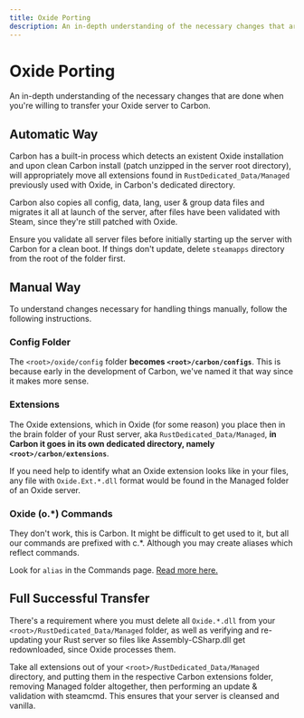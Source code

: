 ```yaml
---
title: Oxide Porting
description: An in-depth understanding of the necessary changes that are done when you're willing to transfer your Oxide server to Carbon.
---
```


# Oxide Porting

An in-depth understanding of the necessary changes that are done when you're willing to transfer your Oxide server to Carbon.

## Automatic Way
Carbon has a built-in process which detects an existent Oxide installation and upon clean Carbon install (patch unzipped in the server root directory), will appropriately move all extensions found in `RustDedicated_Data/Managed` previously used with Oxide, in Carbon's dedicated directory.

Carbon also copies all config, data, lang, user & group data files and migrates it all at launch of the server, after files have been validated with Steam, since they're still patched with Oxide.

Ensure you validate all server files before initially starting up the server with Carbon for a clean boot. If things don't update, delete `steamapps` directory from the root of the folder first.

## Manual Way
To understand changes necessary for handling things manually, follow the following instructions.

### Config Folder
The `<root>/oxide/config` folder **becomes `<root>/carbon/configs`**. This is because early in the development of Carbon, we've named it that way since it makes more sense.

### Extensions
The Oxide extensions, which in Oxide (for some reason) you place then in the brain folder of your Rust server, aka `RustDedicated_Data/Managed`, **in Carbon it goes in its own dedicated directory, namely `<root>/carbon/extensions`**. 

If you need help to identify what an Oxide extension looks like in your files, any file with `Oxide.Ext.*.dll` format would be found in the Managed folder of an Oxide server. 

### Oxide (o.*) Commands
They don't work, this is Carbon. It might be difficult to get used to it, but all our commands are prefixed with c.*. Although you may create aliases which reflect commands. 

Look for `alias` in the Commands page. [Read more here.](/Carbon.Documentation/references/commands)

## Full Successful Transfer
There's a requirement where you must delete all `Oxide.*.dll` from your `<root>/RustDedicated_Data/Managed` folder, as well as verifying and re-updating your Rust server so files like Assembly-CSharp.dll get redownloaded, since Oxide processes them.

Take all extensions out of your `<root>/RustDedicated_Data/Managed` directory, and putting them in the respective Carbon extensions folder, removing Managed folder altogether, then performing an update & validation with steamcmd. This ensures that your server is cleansed and vanilla.

